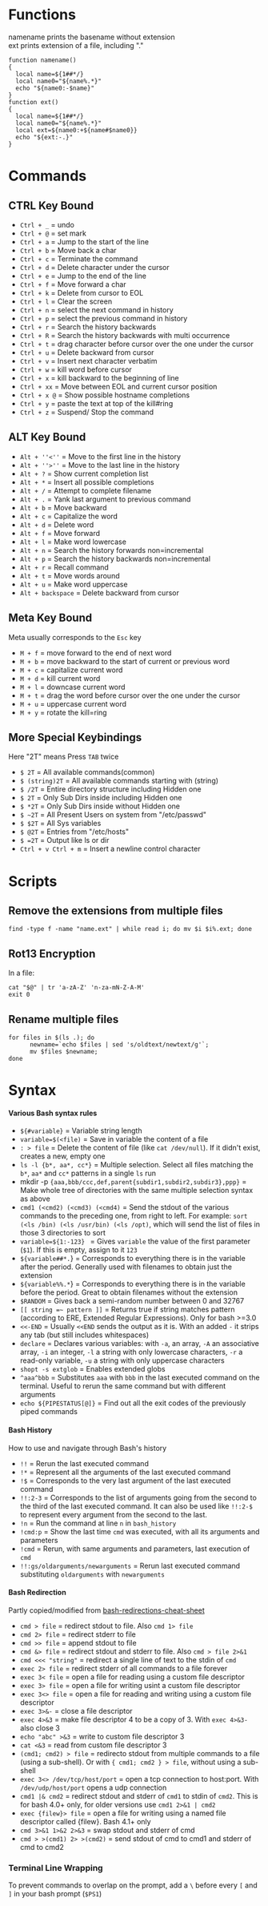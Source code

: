 # Functions

namename prints the basename without extension  
ext prints extension of a file, including "."  

	function namename()
	{
	  local name=${1##*/}
	  local name0="${name%.*}"
	  echo "${name0:-$name}"
	}
	function ext()
	{
	  local name=${1##*/}
	  local name0="${name%.*}"
	  local ext=${name0:+${name#$name0}}
	  echo "${ext:-.}"
	}

# Commands

## CTRL Key Bound

* `Ctrl + _` =  undo
* `Ctrl + @` = set mark
* `Ctrl + a` = Jump to the start of the line
* `Ctrl + b` = Move back a char
* `Ctrl + c` = Terminate the command
* `Ctrl + d` = Delete character under the cursor
* `Ctrl + e` = Jump to the end of the line
* `Ctrl + f` = Move forward a char
* `Ctrl + k` = Delete from cursor to EOL
* `Ctrl + l` = Clear the screen
* `Ctrl + n` = select the next command in history
* `Ctrl + p` = select the previous command in history
* `Ctrl + r` = Search the history backwards
* `Ctrl + R` = Search the history backwards with multi occurrence
* `Ctrl + t` = drag character before cursor over the one under the cursor
* `Ctrl + u` = Delete backward from cursor
* `Ctrl + v` = Insert next character verbatim
* `Ctrl + w` = kill word before cursor
* `Ctrl + x` = kill backward to the beginning of line
* `Ctrl + xx` = Move between EOL and current cursor position
* `Ctrl + x @` = Show possible hostname completions
* `Ctrl + y` = paste the text at top of the kill#ring
* `Ctrl + z` = Suspend/ Stop the command

## ALT Key Bound

* `Alt + ''<''` = Move to the first line in the history
* `Alt + ''>''` = Move to the last line in the history
* `Alt + ?` = Show current completion list
* `Alt + *` = Insert all possible completions
* `Alt + /` = Attempt to complete filename
* `Alt + .` = Yank last argument to previous command
* `Alt + b` = Move backward
* `Alt + c` = Capitalize the word
* `Alt + d` = Delete word
* `Alt + f` = Move forward
* `Alt + l` = Make word lowercase
* `Alt + n` = Search the history forwards non=incremental
* `Alt + p` = Search the history backwards non=incremental
* `Alt + r` = Recall command
* `Alt + t` = Move words around
* `Alt + u` = Make word uppercase
* `Alt + backspace` = Delete backward from cursor

## Meta Key Bound

Meta usually corresponds to the `Esc` key

* `M + f` = move forward to the end of next word
* `M + b` = move backward to the start of current or previous word
* `M + c` = capitalize current word
* `M + d` = kill current word
* `M + l` = downcase current word
* `M + t` = drag the word before cursor over the one under the cursor
* `M + u` = uppercase current word
* `M + y` = rotate the kill=ring

## More Special Keybindings

Here "2T" means Press `TAB` twice

* `$ 2T` = All available commands(common)
* `$ (string)2T` = All available commands starting with (string)
* `$ /2T` = Entire directory structure including Hidden one
* `$ 2T` = Only Sub Dirs inside including Hidden one
* `$ *2T` = Only Sub Dirs inside without Hidden one
* `$ ~2T` = All Present Users on system from "/etc/passwd"
* `$ $2T` = All Sys variables
* `$ @2T` = Entries from "/etc/hosts"
* `$ =2T` = Output like ls or dir
* `Ctrl + v Ctrl + m` = Insert a newline control character

# Scripts

## Remove the extensions from multiple files

	find -type f -name "name.ext" | while read i; do mv $i $i%.ext; done

## Rot13 Encryption

In a file:

	cat "$@" | tr 'a-zA-Z' 'n-za-mN-Z-A-M'
	exit 0

## Rename multiple files

	for files in $(ls .); do
		  newname=`echo $files | sed 's/oldtext/newtext/g'`;
		  mv $files $newname;
	done

# Syntax

  
#### Various Bash syntax rules  
  
* `${#variable}` = Variable string length
* ` variable=$(<file) ` = Save in variable the content of a file
* ` : > file ` = Delete the content of file (like `cat /dev/null`). If it didn't exist, creates a new, empty one
* ` ls -l {b*, aa*, cc*} ` = Multiple selection. Select all files matching the `b*`, `aa*` and `cc*` patterns in a single `ls` run
* mkdir -p ` {aaa,bbb/ccc,def,parent{subdir1,subdir2,subdir3},ppp} ` = Make whole tree of directories with the same multiple selection syntax as above
* ` cmd1 (<cmd2) (<cmd3) (<cmd4) ` = Send the stdout of the various commands to the preceding one, from right to left. For example: `sort (<ls /bin) (<ls /usr/bin) (<ls /opt)`, which will send the list of files in those 3 directories to sort
* `variable=${1:-123} ` = Gives `variable` the value of the first parameter (`$1`). If this is empty, assign to it `123`
* `${variable##*.`} = Corresponds to everything there is in the variable after the period. Generally used with filenames to obtain just the extension
* `${variable%%.*`} = Corresponds to everything there is in the variable before the period. Great to obtain filenames without the extension
* `$RANDOM` = Gives back a semi-random number between 0 and 32767
* `[[ string =~ pattern ]]` = Returns true if string matches pattern (according to ERE, Extended Regular Expressions). Only for bash >=3.0
* `<<-END` = Usually `<<END` sends the output as it is. With an added `-` it strips any tab (but still includes whitespaces)
* `declare` = Declares various variables: with `-a`, an array, `-A` an associative array, `-i` an integer, `-l` a string with only lowercase characters, `-r` a read-only variable, `-u` a string with only uppercase characters
* `shopt -s extglob` = Enables extended globs  
* `^aaa^bbb` = Substitutes `aaa` with `bbb` in the last executed command on the terminal. Useful to rerun the same command but with different arguments
* `echo ${PIPESTATUS[@]}` = Find out all the exit codes of the previously piped commands
  
#### Bash History  

How to use and navigate through Bash's history
  
* `!!` = Rerun the last executed command
* `!*` = Represent all the arguments of the last executed command
* `!$` = Corresponds to the very last argument of the last executed command
* `!!:2-3` = Corresponds to the list of arguments going from the second to the third of the last executed command. It can also be used like `!!:2-$` to represent every argument from the second to the last.
* `!n` = Run the command at line `n` in `bash_history`
* `!cmd:p` = Show the last time `cmd` was executed, with all its arguments and parameters
* `!cmd` = Rerun, with same arguments and parameters, last execution of `cmd`
* `!!:gs/oldarguments/newarguments` = Rerun last executed command substituting `oldarguments` with `newarguments`

#### Bash Redirection

Partly copied/modified from [bash-redirections-cheat-sheet](https://github.com/pkrumins/bash-redirections-cheat-sheet)

* `cmd > file` = redirect stdout to file. Also `cmd 1> file`
* `cmd 2> file` = redirect stderr to file
* `cmd >> file` = append stdout to file
* `cmd &> file` = redirect stdout and stderr to file. Also `cmd > file 2>&1`
* `cmd <<< "string"` = redirect a single line of text to the stdin of `cmd`
* `exec 2> file` = redirect stderr of all commands to a file forever
* `exec 3< file` = open a file for reading using a custom file descriptor
* `exec 3> file` = open a file for writing usint a custom file descriptor
* `exec 3<> file` = open a file for reading and writing using a custom file descriptor
* `exec 3>&-` = close a file descriptor
* `exec 4>&3` = make file descriptor 4 to be a copy of 3. With `exec 4>&3-` also close 3
* `echo "abc" >&3` = write to custom file descriptor 3
* `cat <&3` = read from custom file descriptor 3
* `(cmd1; cmd2) > file` = redirecto stdout from multiple commands to a file (using a sub-shell). Or with `{ cmd1; cmd2 } > file`, without using a sub-shell
* `exec 3<> /dev/tcp/host/port` = open a tcp connection to host:port. With `/dev/udp/host/port` opens a udp connection
* `cmd1 |& cmd2` = redirect stdout and stderr of `cmd1` to stdin of `cmd2`. This is for bash 4.0+ only, for older versions use `cmd1 2>&1 | cmd2`
* `exec {filew}> file` = open a file for writing using a named file descriptor called {filew}. Bash 4.1+ only
* `cmd 3>&1 1>&2 2>&3` = swap stdout and stderr of cmd
* `cmd > >(cmd1) 2> >(cmd2)` = send stdout of cmd to cmd1 and stderr of cmd to cmd2

### Terminal Line Wrapping

To prevent commands to overlap on the prompt, add a `\` before every `[` and `]` in your bash prompt (`$PS1`)
